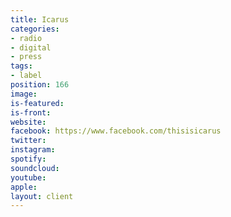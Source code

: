 ```yaml
---
title: Icarus
categories:
- radio
- digital
- press
tags:
- label
position: 166
image: 
is-featured: 
is-front: 
website: 
facebook: https://www.facebook.com/thisisicarus
twitter: 
instagram: 
spotify: 
soundcloud: 
youtube: 
apple: 
layout: client
---
```


